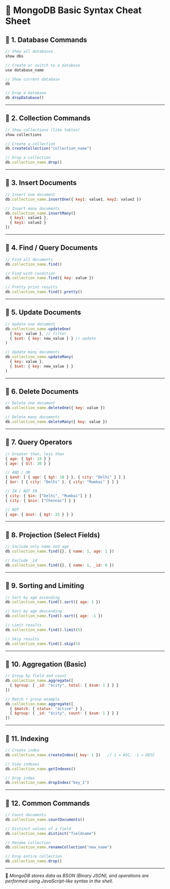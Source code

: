 # 🍃 MongoDB Basic Syntax Cheat Sheet

## 🔹 1. Database Commands
```js
// Show all databases
show dbs

// Create or switch to a database
use database_name

// Show current database
db

// Drop a database
db.dropDatabase()
```

---

## 🔹 2. Collection Commands
```js
// Show collections (like tables)
show collections

// Create a collection
db.createCollection("collection_name")

// Drop a collection
db.collection_name.drop()
```

---

## 🔹 3. Insert Documents
```js
// Insert one document
db.collection_name.insertOne({ key1: value1, key2: value2 })

// Insert many documents
db.collection_name.insertMany([
  { key1: value1 },
  { key1: value2 }
])
```

---

## 🔹 4. Find / Query Documents
```js
// Find all documents
db.collection_name.find()

// Find with condition
db.collection_name.find({ key: value })

// Pretty print results
db.collection_name.find().pretty()
```

---

## 🔹 5. Update Documents
```js
// Update one document
db.collection_name.updateOne(
  { key: value }, // filter
  { $set: { key: new_value } } // update
)

// Update many documents
db.collection_name.updateMany(
  { key: value },
  { $set: { key: new_value } }
)
```

---

## 🔹 6. Delete Documents
```js
// Delete one document
db.collection_name.deleteOne({ key: value })

// Delete many documents
db.collection_name.deleteMany({ key: value })
```

---

## 🔹 7. Query Operators
```js
// Greater than, less than
{ age: { $gt: 18 } }
{ age: { $lt: 30 } }

// AND / OR
{ $and: [ { age: { $gt: 18 } }, { city: "Delhi" } ] }
{ $or: [ { city: "Delhi" }, { city: "Mumbai" } ] }

// IN / NOT IN
{ city: { $in: ["Delhi", "Mumbai"] } }
{ city: { $nin: ["Chennai"] } }

// NOT
{ age: { $not: { $gt: 25 } } }
```

---

## 🔹 8. Projection (Select Fields)
```js
// Include only name and age
db.collection_name.find({}, { name: 1, age: 1 })

// Exclude _id
db.collection_name.find({}, { name: 1, _id: 0 })
```

---

## 🔹 9. Sorting and Limiting
```js
// Sort by age ascending
db.collection_name.find().sort({ age: 1 })

// Sort by age descending
db.collection_name.find().sort({ age: -1 })

// Limit results
db.collection_name.find().limit(5)

// Skip results
db.collection_name.find().skip(5)
```

---

## 🔹 10. Aggregation (Basic)
```js
// Group by field and count
db.collection_name.aggregate([
  { $group: { _id: "$city", total: { $sum: 1 } } }
])

// Match + group example
db.collection_name.aggregate([
  { $match: { status: "active" } },
  { $group: { _id: "$city", count: { $sum: 1 } } }
])
```

---

## 🔹 11. Indexing
```js
// Create index
db.collection_name.createIndex({ key: 1 })   // 1 = ASC, -1 = DESC

// View indexes
db.collection_name.getIndexes()

// Drop index
db.collection_name.dropIndex("key_1")
```

---

## 🔹 12. Common Commands
```js
// Count documents
db.collection_name.countDocuments()

// Distinct values of a field
db.collection_name.distinct("fieldname")

// Rename collection
db.collection_name.renameCollection("new_name")

// Drop entire collection
db.collection_name.drop()
```

---

🧠 *MongoDB stores data as BSON (Binary JSON), and operations are performed using JavaScript-like syntax in the shell.*

